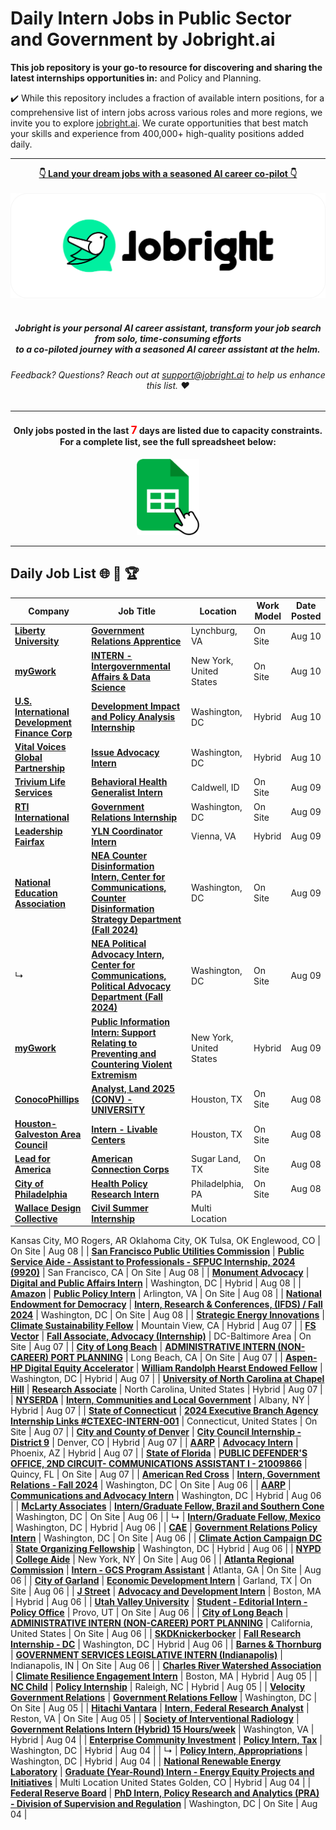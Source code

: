 
# Daily Intern Jobs in Public Sector and Government by Jobright.ai



**This job repository is your go-to resource for discovering and sharing the latest internships opportunities in:**  and Policy and Planning.


✔️ While this repository includes a fraction of available intern positions, for a comprehensive list of intern jobs across various roles and more regions, we invite you to explore [jobright.ai](https://jobright.ai/?utm_campaign=1056&utm_source=git). We curate opportunities that best match your skills and experience from 400,000+ high-quality positions added daily.

---

<div align="center">
<p>
    <a href="https://jobright.ai/?utm_campaign=1056&utm_source=git"><b>👇 Land your dream jobs with a seasoned AI career co-pilot 👇</b></a>
    <br>
    <br>
    <a href="https://jobright.ai/?utm_campaign=1056&utm_source=git">
        <img src="./static/img/jrbtn.svg" alt="jobright.ai">
    </a>
    <br>
    <br>
    <i>
    <sub> 
        <h5>
        Jobright is your personal AI career assistant, transform your job search from solo, time-consuming efforts 
        <br>
        to a co-piloted journey with a seasoned AI career assistant at the helm.
        </h5>
    </sub>
    </i>
</p>
<p>
    <sub> 
        <h6>
            Feedback? Questions? Reach out at <a href="mailto:support@jobright.ai">support@jobright.ai</a> to help us enhance this list. ❤️
        </h6>
    </sub>
</p>

---
<h4>
Only jobs posted in the last <span style="color: red; font-weight: bold; font-size: larger;">7</span> days are listed due to capacity constraints.
<br>
For a complete list, see the full spreadsheet below:
</h4>
<a href="https://docs.google.com/spreadsheets/d/1YhCc56aBbm1h-oiGbAEtRlc2IVW-CRqN_fJjsRBPHpk/edit?gid=1446985689#gid=1446985689">
    <img src="./static/img/excel_icon.png" alt="excel_icon", style="width: 20%; height: 20%;">
</a>
</div>

---
## Daily Job List  🌐 🧭 🏆


<!-- Please leave a one line gap between this and the table TABLE_START (DO NOT CHANGE THIS LINE) -->

| Company | Job Title | Location | Work Model | Date Posted |
| ----- | --------- |  --------- | ---- | ------- |
| **[Liberty University](https://www.liberty.edu/?acode=C00288&utm_source=LinkedIn&utm_medium=Profile&utm_campaign=main_social)** | **[Government Relations Apprentice](https://jobright.ai/jobs/info/6679bc9e4db5735ca854cf2f?utm_campaign=1056&utm_source=git)** | Lynchburg, VA | On Site | Aug 10 |
| **[myGwork](https://www.mygwork.com/en/)** | **[INTERN - Intergovernmental Affairs & Data Science](https://jobright.ai/jobs/info/66b6e7444a23d96a8bd21623?utm_campaign=1056&utm_source=git)** | New York, United States | On Site | Aug 10 |
| **[U.S. International Development Finance Corp](https://www.dfc.gov)** | **[Development Impact and Policy Analysis Internship](https://jobright.ai/jobs/info/66b6d672cb0a76f58c0e1c64?utm_campaign=1056&utm_source=git)** | Washington, DC | Hybrid | Aug 10 |
| **[Vital Voices Global Partnership](http://www.vitalvoices.org/)** | **[Issue Advocacy Intern](https://jobright.ai/jobs/info/66b6c76968eb0fb02b8cacd5?utm_campaign=1056&utm_source=git)** | Washington, DC | Hybrid | Aug 10 |
| **[Trivium Life Services](https://www.triviumlifeservices.org)** | **[Behavioral Health Generalist Intern](https://jobright.ai/jobs/info/66b6bf27d4e55d7d5a15f6e2?utm_campaign=1056&utm_source=git)** | Caldwell, ID | On Site | Aug 09 |
| **[RTI International](http://www.rti.org)** | **[Government Relations Internship](https://jobright.ai/jobs/info/66b68df3a7f8db1718ecce62?utm_campaign=1056&utm_source=git)** | Washington, DC | On Site | Aug 09 |
| **[Leadership Fairfax](https://leadershipfairfax.org)** | **[YLN Coordinator Intern](https://jobright.ai/jobs/info/66b64482ca638b3a6a88b4b7?utm_campaign=1056&utm_source=git)** | Vienna, VA | Hybrid | Aug 09 |
| **[National Education Association](http://www.nea.org)** | **[NEA Counter Disinformation Intern, Center for Communications, Counter Disinformation Strategy Department (Fall 2024)](https://jobright.ai/jobs/info/6699a64b9a33b14b40b73b38?utm_campaign=1056&utm_source=git)** | Washington, DC | On Site | Aug 09 |
| ↳ | **[NEA Political Advocacy Intern, Center for Communications, Political Advocacy Department (Fall 2024)](https://jobright.ai/jobs/info/6699979c2ffed9764616e3a7?utm_campaign=1056&utm_source=git)** | Washington, DC | On Site | Aug 09 |
| **[myGwork](https://www.mygwork.com/en/)** | **[Public Information Intern: Support Relating to Preventing and Countering Violent Extremism](https://jobright.ai/jobs/info/66b5fcfa73dba8aeab9ba06d?utm_campaign=1056&utm_source=git)** | New York, United States | Hybrid | Aug 09 |
| **[ConocoPhillips](http://www.conocophillips.com)** | **[Analyst, Land 2025 (CONV) - UNIVERSITY](https://jobright.ai/jobs/info/66b5562a13a5d380d4d3da01?utm_campaign=1056&utm_source=git)** | Houston, TX | On Site | Aug 08 |
| **[Houston-Galveston Area Council](https://h-gac.com)** | **[Intern - Livable Centers](https://jobright.ai/jobs/info/66b53d73ef8953e87e19c855?utm_campaign=1056&utm_source=git)** | Houston, TX | On Site | Aug 08 |
| **[Lead for America](https://www.leadforamerica.org/)** | **[American Connection Corps](https://jobright.ai/jobs/info/66b52229c6890c0cc2700a6d?utm_campaign=1056&utm_source=git)** | Sugar Land, TX | On Site | Aug 08 |
| **[City of Philadelphia](http://www.phila.gov/)** | **[Health Policy Research Intern](https://jobright.ai/jobs/info/66b4ea0e1464abd210417fb0?utm_campaign=1056&utm_source=git)** | Philadelphia, PA | On Site | Aug 08 |
| **[Wallace Design Collective](https://wallace.design/)** | **[Civil Summer Internship](https://jobright.ai/jobs/info/66b4e0b16113802bcef7fa5f?utm_campaign=1056&utm_source=git)** | Multi Location
Kansas City, MO
Rogers, AR
Oklahoma City, OK
Tulsa, OK
Englewood, CO | On Site | Aug 08 |
| **[San Francisco Public Utilities Commission](https://www.sfpuc.org/)** | **[Public Service Aide - Assistant to Professionals - SFPUC Internship, 2024 (9920)](https://jobright.ai/jobs/info/66ac43b6de3e9bebe177ef25?utm_campaign=1056&utm_source=git)** | San Francisco, CA | On Site | Aug 08 |
| **[Monument Advocacy](http://www.monumentadvocacy.com/)** | **[Digital and Public Affairs Intern](https://jobright.ai/jobs/info/66b4d0c072a6a95e7d106992?utm_campaign=1056&utm_source=git)** | Washington, DC | Hybrid | Aug 08 |
| **[Amazon](https://amazon.com)** | **[Public Policy Intern](https://jobright.ai/jobs/info/66b4b55c056563ab43d7235b?utm_campaign=1056&utm_source=git)** | Arlington, VA | On Site | Aug 08 |
| **[National Endowment for Democracy](http://ned.org/)** | **[Intern, Research & Conferences, (IFDS) / Fall 2024](https://jobright.ai/jobs/info/66796def3f452d31d55f9bf0?utm_campaign=1056&utm_source=git)** | Washington, DC | On Site | Aug 08 |
| **[Strategic Energy Innovations](https://www.seiinc.org)** | **[Climate Sustainability Fellow](https://jobright.ai/jobs/info/66b167e7c21c076ba3c1ef89?utm_campaign=1056&utm_source=git)** | Mountain View, CA | Hybrid | Aug 07 |
| **[FS Vector](https://www.fsvector.com/)** | **[Fall Associate, Advocacy (Internship)](https://jobright.ai/jobs/info/66b3f6a1967394478b7f0bfd?utm_campaign=1056&utm_source=git)** | DC-Baltimore Area | On Site | Aug 07 |
| **[City of Long Beach](http://www.longbeach.gov/)** | **[ADMINISTRATIVE INTERN  (NON-CAREER) PORT PLANNING](https://jobright.ai/jobs/info/66b3d653d5ddfc3e77c72d5f?utm_campaign=1056&utm_source=git)** | Long Beach, CA | On Site | Aug 07 |
| **[Aspen-HP Digital Equity Accelerator](https://www.aspeninstitute.org/programs/digital-equity-accelerator)** | **[William Randolph Hearst Endowed Fellow](https://jobright.ai/jobs/info/66a3e831b020465e7d35c909?utm_campaign=1056&utm_source=git)** | Washington, DC | Hybrid | Aug 07 |
| **[University of North Carolina at Chapel Hill](https://www.unc.edu/)** | **[Research Associate](https://jobright.ai/jobs/info/66b617d83618677e1f7d22ab?utm_campaign=1056&utm_source=git)** | North Carolina, United States | Hybrid | Aug 07 |
| **[NYSERDA](https://www.nyserda.ny.gov/)** | **[Intern, Communities and Local Government](https://jobright.ai/jobs/info/669714a442783c0a8d8596b6?utm_campaign=1056&utm_source=git)** | Albany, NY | Hybrid | Aug 07 |
| **[State of Connecticut](http://ct.gov/ctstatejobs)** | **[2024 Executive Branch Agency Internship Links #CTEXEC-INTERN-001](https://jobright.ai/jobs/info/662543263f7bae0344290f99?utm_campaign=1056&utm_source=git)** | Connecticut, United States | On Site | Aug 07 |
| **[City and County of Denver](https://www.denvergov.org)** | **[City Council Internship - District 9](https://jobright.ai/jobs/info/66ad140b19f03911ab71f2fa?utm_campaign=1056&utm_source=git)** | Denver, CO | Hybrid | Aug 07 |
| **[AARP](http://www.aarp.org)** | **[Advocacy Intern](https://jobright.ai/jobs/info/66b306dbd4c6d4ca1fc7e19c?utm_campaign=1056&utm_source=git)** | Phoenix, AZ | Hybrid | Aug 07 |
| **[State of Florida](http://www.myflorida.com)** | **[PUBLIC DEFENDER'S OFFICE, 2ND CIRCUIT- COMMUNICATIONS ASSISTANT I - 21009866](https://jobright.ai/jobs/info/66b3fb2ac137934672c2bb50?utm_campaign=1056&utm_source=git)** | Quincy, FL | On Site | Aug 07 |
| **[American Red Cross](http://redcross.org)** | **[Intern, Government Relations - Fall 2024](https://jobright.ai/jobs/info/66ad140119f03911ab71f1fc?utm_campaign=1056&utm_source=git)** | Washington, DC | On Site | Aug 06 |
| **[AARP](http://www.aarp.org)** | **[Communications and Advocacy Intern](https://jobright.ai/jobs/info/66b2b53178dd826a46ad9f7f?utm_campaign=1056&utm_source=git)** | Washington, DC | Hybrid | Aug 06 |
| **[McLarty Associates](https://maglobal.com)** | **[Intern/Graduate Fellow, Brazil and Southern Cone](https://jobright.ai/jobs/info/66b2b3434384fbf4df885476?utm_campaign=1056&utm_source=git)** | Washington, DC | On Site | Aug 06 |
| ↳ | **[Intern/Graduate Fellow, Mexico](https://jobright.ai/jobs/info/66b2adbf19fd8de5c3ebfdda?utm_campaign=1056&utm_source=git)** | Washington, DC | Hybrid | Aug 06 |
| **[CAE](http://www.cae.com)** | **[Government Relations Policy Intern](https://jobright.ai/jobs/info/66b29b94e56a43eef61f4943?utm_campaign=1056&utm_source=git)** | Washington, DC | On Site | Aug 06 |
| **[Climate Action Campaign DC](http://www.actonclimate.com/)** | **[State Organizing Fellowship](https://jobright.ai/jobs/info/66b29d2d83a1f38ab914d716?utm_campaign=1056&utm_source=git)** | Washington, DC | Hybrid | Aug 06 |
| **[NYPD](http://www.nyc.gov/nypd)** | **[College Aide](https://jobright.ai/jobs/info/66aa4209f342ba64c8e949b9?utm_campaign=1056&utm_source=git)** | New York, NY | On Site | Aug 06 |
| **[Atlanta Regional Commission](https://atlantaregional.org)** | **[Intern - GCS Program Assistant](https://jobright.ai/jobs/info/66b5107b29804c175abd3d35?utm_campaign=1056&utm_source=git)** | Atlanta, GA | On Site | Aug 06 |
| **[City of Garland](https://www.garlandtx.gov/)** | **[Economic Development Intern](https://jobright.ai/jobs/info/66b2619b638636ac46495941?utm_campaign=1056&utm_source=git)** | Garland, TX | On Site | Aug 06 |
| **[J Street](https://jstreet.org/)** | **[Advocacy and Development Intern](https://jobright.ai/jobs/info/66b25afa9f9468f7bc236756?utm_campaign=1056&utm_source=git)** | Boston, MA | Hybrid | Aug 06 |
| **[Utah Valley University](http://www.uvu.edu/)** | **[Student - Editorial Intern - Policy Office](https://jobright.ai/jobs/info/66b62b7267266bb8778f1f21?utm_campaign=1056&utm_source=git)** | Provo, UT | On Site | Aug 06 |
| **[City of Long Beach](http://www.longbeach.gov/)** | **[ADMINISTRATIVE INTERN (NON-CAREER) PORT PLANNING](https://jobright.ai/jobs/info/66b4c27c395536ca008379d7?utm_campaign=1056&utm_source=git)** | California, United States | On Site | Aug 06 |
| **[SKDKnickerbocker](http://skdknick.com)** | **[Fall Research Internship - DC](https://jobright.ai/jobs/info/669582a632c6fea23dcc5627?utm_campaign=1056&utm_source=git)** | Washington, DC | Hybrid | Aug 06 |
| **[Barnes & Thornburg](http://www.btlaw.com/)** | **[GOVERNMENT SERVICES LEGISLATIVE INTERN (Indianapolis)](https://jobright.ai/jobs/info/6695b0bba8378444645391b6?utm_campaign=1056&utm_source=git)** | Indianapolis, IN | On Site | Aug 06 |
| **[Charles River Watershed Association](https://www.crwa.org/)** | **[Climate Resilience Engagement Intern](https://jobright.ai/jobs/info/66b144bab992081a259c68d1?utm_campaign=1056&utm_source=git)** | Boston, MA | Hybrid | Aug 05 |
| **[NC Child](https://ncchild.org)** | **[Policy Internship](https://jobright.ai/jobs/info/66b1125d14d4fe22643412b5?utm_campaign=1056&utm_source=git)** | Raleigh, NC | Hybrid | Aug 05 |
| **[Velocity Government Relations](https://www.velocitygr.com/)** | **[Government Relations Fellow](https://jobright.ai/jobs/info/66b0faa0ee67ef319768ec19?utm_campaign=1056&utm_source=git)** | Washington, DC | On Site | Aug 05 |
| **[Hitachi Vantara](https://www.hitachivantara.com/)** | **[Intern, Federal Research Analyst](https://jobright.ai/jobs/info/669127082c5c2d72c35ace87?utm_campaign=1056&utm_source=git)** | Reston, VA | On Site | Aug 05 |
| **[Society of Interventional Radiology](http://sirweb.org)** | **[Government Relations Intern (Hybrid) 15 Hours/week](https://jobright.ai/jobs/info/66b399c40ed683b6d7ea1a48?utm_campaign=1056&utm_source=git)** | Washington, VA | Hybrid | Aug 04 |
| **[Enterprise Community Investment](https://www.enterprisecommunity.org/)** | **[Policy Intern, Tax](https://jobright.ai/jobs/info/66760dd8ad2dd17614c4876d?utm_campaign=1056&utm_source=git)** | Washington, DC | Hybrid | Aug 04 |
| ↳ | **[Policy Intern, Appropriations](https://jobright.ai/jobs/info/66761a74127b183117fe7dd4?utm_campaign=1056&utm_source=git)** | Washington, DC | Hybrid | Aug 04 |
| **[National Renewable Energy Laboratory](http://www.nrel.gov)** | **[Graduate (Year-Round) Intern - Energy Equity Projects and Initiatives](https://jobright.ai/jobs/info/6675b9b4044b6b83ef0d330f?utm_campaign=1056&utm_source=git)** | Multi Location
United States
Golden, CO | Hybrid | Aug 04 |
| **[Federal Reserve Board](http://www.federalreserve.gov)** | **[PhD Intern, Policy Research and Analytics (PRA) - Division of Supervision and Regulation](https://jobright.ai/jobs/info/66af4f905793d7eb5768bc51?utm_campaign=1056&utm_source=git)** | Washington, DC | On Site | Aug 04 |
<!-- Please leave a one line gap between this and the table TABLE_END (DO NOT CHANGE THIS LINE) -->